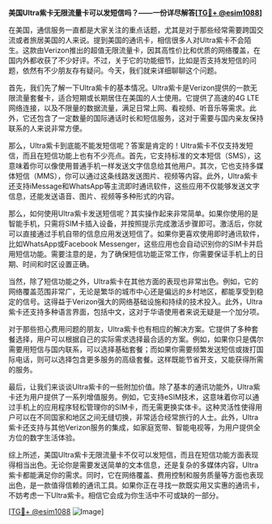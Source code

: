 **美国Ultra紫卡无限流量卡可以发短信吗？——一份详尽解答[[TG💪+ @esim1088](https://t.me/s/esim1088)]**

在美国，通信服务一直都是大家关注的重点话题，尤其是对于那些经常需要跨国交流或者旅居美国的人来说。提到美国的通讯卡，相信很多人对Ultra紫卡不会陌生。这款由Verizon推出的超值无限流量卡，因其高性价比和优质的网络覆盖，在国内外都收获了不少好评。不过，关于它的功能细节，比如是否支持发短信的问题，依然有不少朋友存有疑问。今天，我们就来详细聊聊这个问题。

首先，我们先了解一下Ultra紫卡的基本情况。Ultra紫卡是Verizon提供的一款无限流量套餐卡，适合短期或长期居住在美国的人士使用。它提供了高速的4G LTE网络连接，以及不限量的数据流量，满足日常上网、看视频、听音乐等需求。此外，它还包含了一定数量的国际通话时长和短信服务，这对于需要与国内亲友保持联系的人来说非常方便。

那么，Ultra紫卡到底能不能发短信呢？答案是肯定的！Ultra紫卡不仅支持发短信，而且在短信功能上也有不少亮点。首先，它支持标准的文本短信（SMS），这意味着你可以像使用普通手机一样发送文字信息给其他用户。其次，它也支持多媒体短信（MMS），你可以通过这条线路发送图片、视频等内容。此外，Ultra紫卡还支持iMessage和WhatsApp等主流即时通讯软件，这些应用不仅能够发送文字信息，还能发送语音、图片、视频等多种形式的内容。

那么，如何使用Ultra紫卡发送短信呢？其实操作起来非常简单。如果你使用的是智能手机，只需将SIM卡插入设备，并按照提示完成激活步骤即可。激活后，你就可以直接通过手机自带的信息应用发送短信了。如果你更喜欢使用即时通讯软件，比如WhatsApp或Facebook Messenger，这些应用也会自动识别你的SIM卡并启用短信功能。需要注意的是，为了确保短信功能正常工作，你需要保证手机上的日期、时间和时区设置正确。

当然，除了短信功能之外，Ultra紫卡在其他方面的表现也非常出色。例如，它的网络覆盖范围非常广，无论是繁华的城市中心还是偏远的乡村地区，都能享受到稳定的信号。这得益于Verizon强大的网络基础设施和持续的技术投入。此外，Ultra紫卡还支持多种语言界面，包括中文，这对于华语使用者来说无疑是一个加分项。

对于那些担心费用问题的朋友，Ultra紫卡也有相应的解决方案。它提供了多种套餐选择，用户可以根据自己的实际需求选择最合适的方案。例如，如果你只是偶尔需要用短信与国内联系，可以选择基础套餐；而如果你需要频繁发送短信或拨打国际电话，则可以选择包含更多服务的高级套餐。这样既能节省开支，又能获得所需的服务。

最后，让我们来谈谈Ultra紫卡的一些附加价值。除了基本的通讯功能外，Ultra紫卡还为用户提供了一系列增值服务。例如，它支持eSIM技术，这意味着你可以通过手机上的应用程序轻松管理你的SIM卡，而无需更换实体卡。这种灵活性使得用户可以在不同国家和地区之间无缝切换，非常适合经常旅行的人士。此外，Ultra紫卡还支持与其他Verizon服务的集成，如家庭宽带、智能电视等，为用户提供全方位的数字生活体验。

综上所述，美国Ultra紫卡无限流量卡不仅可以发短信，而且在短信功能方面表现得相当出色。无论你是需要发送简单的文本信息，还是复杂的多媒体内容，Ultra紫卡都能满足你的需求。同时，它在网络覆盖、费用控制和服务质量等方面也表现出色，是一款值得信赖的通讯工具。如果你正在寻找一款既实用又实惠的通讯卡，不妨考虑一下Ultra紫卡。相信它会成为你生活中不可或缺的一部分。

[[TG💪+ @esim1088](https://t.me/s/esim1088) ![Image](https://i.postimg.cc/4NQfJmqS/Snipaste-2025-05-13-00-14-12.png)]